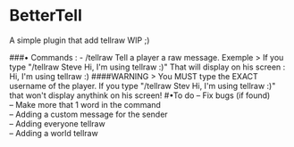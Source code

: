 # BetterTell

A simple plugin that add tellraw WIP ;)

###• Commands :
    - /tellraw <player> <message>
Tell a player a raw message.
  Exemple > If you type "/tellraw Steve Hi, I'm using tellraw :)"
  That will display on his screen :
  Hi, I'm using tellraw :)
####WARNING > You MUST type the EXACT username of the player. If you type "/tellraw Stev Hi, I'm using tellraw :)" that won't display anythink on his screen!
#•To do
– Fix bugs (if found)                                              
– Make more that 1 word in the command                                              
– Adding a custom message for the sender                                              
– Adding everyone tellraw                                              
– Adding a world tellraw                                              
